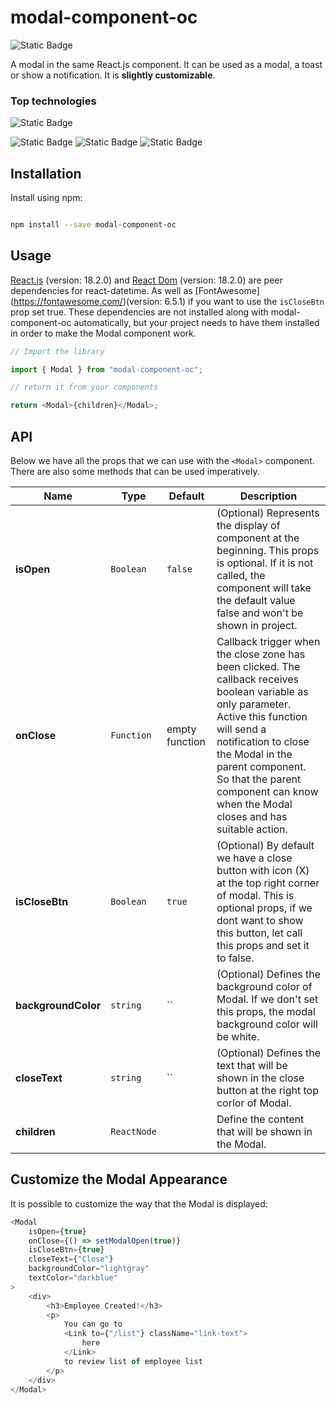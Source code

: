 # modal-component-oc

![Static Badge](https://img.shields.io/badge/npm_package-1.1.7-blue)

A modal in the same React.js component. It can be used as a modal, a toast or show a notification. It is **slightly customizable**.

### Top technologies

![Static Badge](https://img.shields.io/badge/React-61DBFB?style=for-the-badge&logo=react&logoColor=61DBFB&labelColor=303030)

![Static Badge](https://img.shields.io/badge/JavaScript-F0DB4F?style=for-the-badge&logo=javascript&logoColor=F0DB4F&labelColor=323330) ![Static Badge](https://img.shields.io/badge/TypeScript-007acc?style=for-the-badge&logo=javascript&logoColor=007acc&labelColor=323330) ![Static Badge](https://img.shields.io/badge/NodeJS-68A063?style=for-the-badge&logo=javascript&logoColor=68A063&labelColor=303030)

## Installation

Install using npm:

```sh

npm install --save modal-component-oc

```

## Usage

[React.js](http://facebook.github.io/react/) (version: 18.2.0) and [React Dom](http://facebook.github.io/react/) (version: 18.2.0) are peer dependencies for react-datetime. As well as [FontAwesome] (https://fontawesome.com/)(version: 6.5.1) if you want to use the `isCloseBtn` prop set true. These dependencies are not installed along with modal-component-oc automatically, but your project needs to have them installed in order to make the Modal component work.

```js
// Import the library

import { Modal } from "modal-component-oc";

// return it from your components

return <Modal>{children}</Modal>;
```

## API

Below we have all the props that we can use with the `<Modal>` component. There are also some methods that can be used imperatively.

| Name                | Type        | Default        | Description                                                                                                                                                                                                                                                                                     |
| ------------------- | ----------- | -------------- | ----------------------------------------------------------------------------------------------------------------------------------------------------------------------------------------------------------------------------------------------------------------------------------------------- |
| **isOpen**          | `Boolean`   | `false`        | (Optional) Represents the display of component at the beginning. This props is optional. If it is not called, the component will take the default value false and won't be shown in project.                                                                                                    |
| **onClose**         | `Function`  | empty function | Callback trigger when the close zone has been clicked. The callback receives boolean variable as only parameter. Active this function will send a notification to close the Modal in the parent component. So that the parent component can know when the Modal closes and has suitable action. |
| **isCloseBtn**      | `Boolean`   | `true`         | (Optional) By default we have a close button with icon (X) at the top right corner of modal. This is optional props, if we dont want to show this button, let call this props and set it to false.                                                                                              |
| **backgroundColor** | `string`    | ``             | (Optional) Defines the background color of Modal. If we don't set this props, the modal background color will be white.                                                                                                                                                                         |
| **closeText**       | `string`    | ``             | (Optional) Defines the text that will be shown in the close button at the right top corlor of Modal.                                                                                                                                                                                            |
| **children**        | `ReactNode` |                | Define the content that will be shown in the Modal.                                                                                                                                                                                                                                             |

## Customize the Modal Appearance

It is possible to customize the way that the Modal is displayed:

```js
<Modal
	isOpen={true}
	onClose={() => setModalOpen(true)}
	isCloseBtn={true}
	closeText={"Close"}
	backgroundColor="lightgray"
	textColor="darkblue"
>
	<div>
		<h3>Employee Created!</h3>
		<p>
			You can go to
			<Link to={"/list"} className="link-text">
				here
			</Link>
			to review list of employee list
		</p>
	</div>
</Modal>
```
